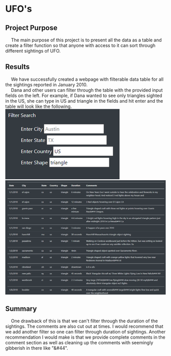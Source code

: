 # UFO's
## Project Purpose
&emsp; The main purpose of this project is to present all the data as a table and create a filter function so that anyone with access to it can sort through different sightings of UFO.

## Results
&emsp; We have successfully created a webpage with filterable data table for all the sightings reported in January 2010.<br />
&emsp; Dana and other users can filter through the table with the provided input fields on the left. For example, if Dana wanted to see only triangles sighted in the US, she can type in US and triangle in the fields and hit enter and the table will look like the following.<br /> ![filters](Resources/filters.png)
![table](Resources/table.png)

## Summary
&emsp; One drawback of this is that we can't filter through the duration of the sightings. The comments are also cut out at times. I would recommend that we add another filter so one can filter through duration of sightings. Another recommendation I would make is that we provide complete comments in the comment section as well as cleaning up the comments with seemingly gibberish in there like "&#44".